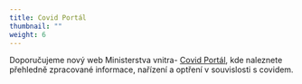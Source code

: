 ```yaml
---
title: Covid Portál
thumbnail: ""
weight: 6
---
```

Doporučujeme nový web Ministerstva vnitra- [Covid Portál](https://covid.gov.cz/), kde naleznete přehledně zpracované informace, nařízení a optření v souvislosti s covidem.